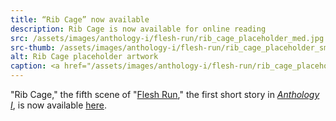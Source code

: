 ```yaml
---
title: “Rib Cage” now available
description: Rib Cage is now available for online reading
src: /assets/images/anthology-i/flesh-run/rib_cage_placeholder_med.jpg
src-thumb: /assets/images/anthology-i/flesh-run/rib_cage_placeholder_small.jpg
alt: Rib Cage placeholder artwork
caption: <a href="/assets/images/anthology-i/flesh-run/rib_cage_placeholder.jpg" target="_blank">AI placeholder artwork</a> generated using <a href="https://creator.nightcafe.studio/creation/BtlrGUceyvVlFz6g9XNv" target="_blank">SD 1.5</a> — <a href="https://creativecommons.org/publicdomain/zero/1.0/" target="_blank">CC0 1.0</a>
---
```


"Rib Cage," the fifth scene of "[Flesh Run](/anthology-i/flesh-run/)," the first short story in *[Anthology I](/anthology-i/)*, is now available [here](/anthology-i/flesh-run/rib-cage/).